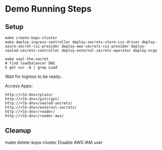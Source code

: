 # Demo Running Steps

## Setup
```shell
make create-kops-cluster
make deploy-ingress-controller deploy-secrets-store-csi-driver deploy-azure-secret-csi-provider deploy-aws-secrets-csi-provider deploy-sealed-secrets-controller deploy-external-secrets-operator deploy-argo

make seal-the-secret
# find loadbalancer DNS
k get svc -A | grep Load
```


Wait for ingress to be ready..

Access Apps:
```
http://<lb-dns>/plain/
http://<lb-dns>/gitcrypt/
http://<lb-dns>/sealed-secrets/
http://<lb-dns>/external-secrets/
http://<lb-dns>/reader/
http://<lb-dns>/reader-aws/
```

## Cleanup
make delete-kops-cluster
Disable AWS IAM user
